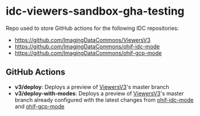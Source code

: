 # idc-viewers-sandbox-gha-testing

Repo used to store GitHub actions for the following IDC repositories:
- https://github.com/ImagingDataCommons/ViewersV3
- https://github.com/ImagingDataCommons/ohif-idc-mode
- https://github.com/ImagingDataCommons/ohif-gcp-mode

## GitHub Actions
- **v3/deploy**: Deploys a preview of [ViewersV3](https://github.com/ImagingDataCommons/ViewersV3)'s master branch
- **v3/deploy-with-modes**: Deploys a preview of [ViewersV3](https://github.com/ImagingDataCommons/ViewersV3)'s master branch already configured with the latest changes from [ohif-idc-mode](https://github.com/ImagingDataCommons/ohif-idc-mode) and [ohif-gcp-mode](https://github.com/ImagingDataCommons/ohif-gcp-mode)
